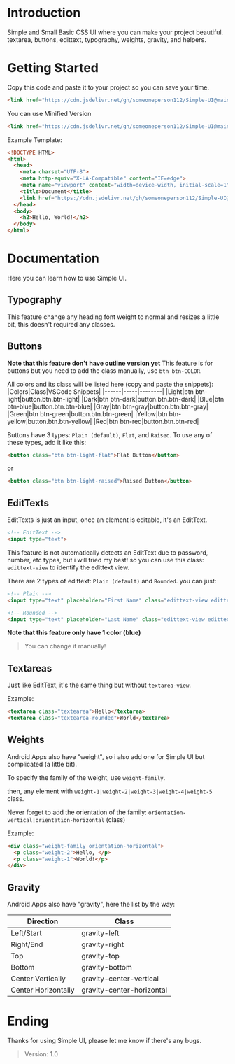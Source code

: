 # Introduction
Simple and Small Basic CSS UI where you can make your
project beautiful. textarea, buttons, edittext, typography, weights, gravity, and helpers.

# Getting Started
Copy this code and paste it to your project so you can save your time.
```html
<link href="https://cdn.jsdelivr.net/gh/someoneperson112/Simple-UI@main/src/simpleui.css" rel="stylesheet">
```
You can use Minified Version
```html
<link href="https://cdn.jsdelivr.net/gh/someoneperson112/Simple-UI@main/src/simpleui.min.css" rel="stylesheet">
```
Example Template:
```html
<!DOCTYPE HTML>
<html>
  <head>
    <meta charset="UTF-8">
    <meta http-equiv="X-UA-Compatible" content="IE=edge">
    <meta name="viewport" content="width=device-width, initial-scale=1">
    <title>Document</title>
    <link href="https://cdn.jsdelivr.net/gh/someoneperson112/Simple-UI@main/src/simpleui.min.css" rel="stylesheet">
  </head>
  <body>
    <h2>Hello, World!</h2>
  </body>
</html>
```

# Documentation
Here you can learn how to use Simple UI.

## Typography
This feature change any heading font weight to normal and resizes a little bit, this doesn't required any classes.

## Buttons
**Note that this feature don't have outline version yet**
This feature is for buttons but you need to add the class manually, use `btn btn-COLOR`.

All colors and its class will be listed here (copy and paste the snippets):
|Colors|Class|VSCode Snippets|
|------|-----|--------|
|Light|btn btn-light|button.btn.btn-light|
|Dark|btn btn-dark|button.btn.btn-dark|
|Blue|btn btn-blue|button.btn.btn-blue|
|Gray|btn btn-gray|button.btn.btn-gray|
|Green|btn btn-green|button.btn.btn-green|
|Yellow|btn btn-yellow|button.btn.btn-yellow|
|Red|btn btn-red|button.btn.btn-red|

Buttons have 3 types:
`Plain (default)`, `Flat`, and `Raised`.
To use any of these types, add it like this:
```html
<button class="btn btn-light-flat">Flat Button</button>
```
or
```html
<button class="btn btn-light-raised">Raised Button</button>
```

## EditTexts
EditTexts is just an input,
once an element is editable, it's an EditText.
```html
<!-- EditText -->
<input type="text">
```
This feature is not automatically detects an EditText due to password, number, etc types, but i will tried my best!
so you can use this class: `edittext-view` to identify the edittext view.

There are 2 types of edittext: `Plain (default)` and `Rounded`.
you can just:
```html
<!-- Plain -->
<input type="text" placeholder="First Name" class="edittext-view edittext">

<!-- Rounded -->
<input type="text" placeholder="Last Name" class="edittext-view edittext-rounded">
```

**Note that this feature only have 1 color (blue)**
> You can change it manually!

## Textareas
Just like EditText, it's the same thing but without `textarea-view`.

Example:
```html
<textarea class="textearea">Hello</textarea>
<textarea class="textearea-rounded">World</textarea>
```

## Weights
Android Apps also have "weight", so i also add one for Simple UI but complicated (a little bit).

To specify the family of the weight, use `weight-family`.

then, any element with `weight-1|weight-2|weight-3|weight-4|weight-5` class.

Never forget to add the orientation of the family: `orientation-vertical|orientation-horizontal` (class)

Example:
```html
<div class="weight-family orientation-horizontal">
  <p class="weight-2">Hello, </p>
  <p class="weight-1">World!</p>
</div>
```

## Gravity
Android Apps also have "gravity", here the list by the way:

|Direction|Class|
|---------|-----|
|Left/Start|gravity-left|
|Right/End|gravity-right|
|Top|gravity-top|
|Bottom|gravity-bottom|
|Center Vertically|gravity-center-vertical|
|Center Horizontally|gravity-center-horizontal|

# Ending
Thanks for using Simple UI, please let me know if there's any bugs.
> Version: 1.0
